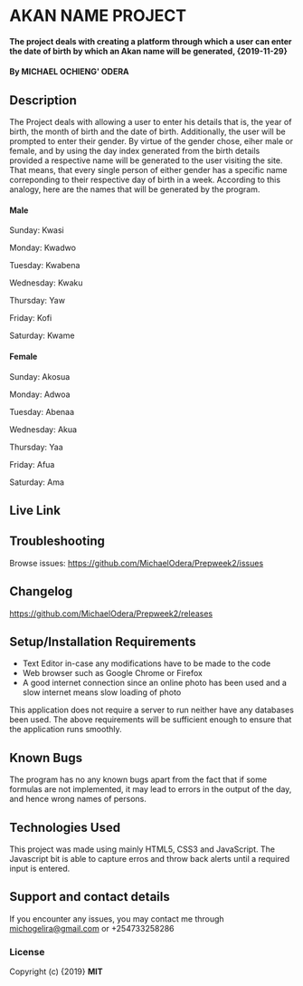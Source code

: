 # AKAN NAME PROJECT
#### The project deals with creating a platform through which a user can enter the date of birth by which an Akan name will be generated, {2019-11-29}
#### By **MICHAEL OCHIENG' ODERA**
## Description
The Project deals with allowing a user to enter his details that is, the year of birth, the month of birth and the date of birth. Additionally, the user will be prompted to enter their gender. By virtue of the gender chose, eiher male or female, and by using the day index generated from the birth details provided a respective name will be generated to the user visiting the site. That means, that every single person of either gender has a specific name correponding to their respective day of birth in a week. According to this analogy, here are the names that will be generated by the program.
#### Male
Sunday: Kwasi

Monday: Kwadwo

Tuesday: Kwabena

Wednesday: Kwaku

Thursday:  Yaw

Friday: Kofi

Saturday: Kwame

#### Female
Sunday: Akosua

Monday: Adwoa

Tuesday: Abenaa

Wednesday: Akua

Thursday:  Yaa

Friday: Afua

Saturday: Ama

## Live Link


## Troubleshooting
Browse issues: https://github.com/MichaelOdera/Prepweek2/issues

## Changelog
https://github.com/MichaelOdera/Prepweek2/releases

## Setup/Installation Requirements
* Text Editor in-case any modifications have to be made to the code
* Web browser such as Google Chrome or Firefox
* A good internet connection since an online photo has been used and a slow internet means slow loading of photo

This application does not require a server to run neither have any databases been used. The above requirements will be sufficient enough to ensure that the
application runs smoothly.

## Known Bugs
The program has no any known bugs apart from the fact that if some formulas are not implemented, it may lead to errors in the output of the day, and hence wrong names of persons.


## Technologies Used
This project was made using mainly HTML5, CSS3 and JavaScript. The Javascript bit is able to capture erros and throw back alerts until a required input is entered.


## Support and contact details
If you encounter any issues, you may contact me through michogelira@gmail.com or +254733258286


### License
Copyright (c) {2019} **MIT**